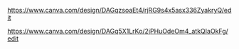 https://www.canva.com/design/DAGqzsoaEt4/rjRG9s4x5asx336ZyakryQ/edit

https://www.canva.com/design/DAGq5X1LrKo/2jPHuOdeOm4_atkQIaOkFg/edit
